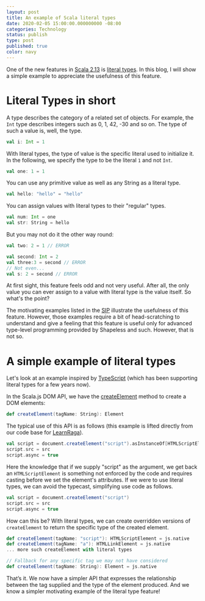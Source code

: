```yaml
---
layout: post
title: An example of Scala literal types 
date: 2020-02-05 15:00:00.000000000 -08:00
categories: Technology
status: publish
type: post
published: true
color: navy
---
```

One of the new features in [Scala 2.13](https://github.com/scala/scala/releases/tag/v2.13.0) is [literal types](https://docs.scala-lang.org/sips/42.type.html). In this blog, I will show a simple example to appreciate the usefulness of this feature.

# Literal Types in short
A type describes the category of a related set of objects. For example, the `Int` type describes integers such as 0, 1, 42, -30 and so on. The type of such a value is, well, the type.

```scala
val i: Int = 1
```

With literal types, the type of value is the specific literal used to initialize it. In the following, we specify the type to be the literal `1` and not `Int`.

```scala
val one: 1 = 1
```

You can use any primitive value as well as any String as a literal type.

```scala
val hello: "hello" = "hello"
```

You can assign values with literal types to their "regular" types.

```scala
val num: Int = one
val str: String = hello
```

But you may not do it the other way round:

```scala
val two: 2 = 1 // ERROR 

val second: Int = 2
val three:3 = second // ERROR
// Not even...
val s: 2 = second // ERROR
```

At first sight, this feature feels odd and not very useful. After all, the only value you can ever assign to a value with literal type is the value itself. So what's the point?

The motivating examples listed in the [SIP]((https://docs.scala-lang.org/sips/42.type.html)) illustrate the usefulness of this feature. However, those examples require a bit of head-scratching to understand and give a feeling that this feature is useful only for advanced type-level programming provided by Shapeless and such. However, that is not so. 

# A simple example of literal types
Let's look at an example inspired by [TypeScript](https://www.typescriptlang.org/docs/handbook/advanced-types.html#string-literal-types) (which has been supporting literal types for a few years now). 

In the Scala.js DOM API, we have the [createElement](https://www.scala-js.org/api/scalajs-dom/0.9.5/index.html#org.scalajs.dom.raw.Document@createElement(tagName:String):org.scalajs.dom.raw.Element) method to create a DOM elements:

```scala
def createElement(tagName: String): Element
```

The typical use of this API is as follows (this example is lifted directly from our code base for [LearnRaga](https://learnraga.com)).

```scala
val script = document.createElement("script").asInstanceOf[HTMLScriptElement]
script.src = src
script.async = true
```

Here the knowledge that if we supply "script" as the argument, we get back an `HTMLScriptElement` is something not enforced by the code and requires casting before we set the element's attributes. If we were to use literal types, we can avoid the typecast, simplifying use code as follows.

```scala
val script = document.createElement("script")
script.src = src
script.async = true
```

How can this be? With literal types, we can create overridden versions of `createElement` to return the specific type of the created element.

```scala
def createElement(tagName: "script"): HTMLScriptElement = js.native
def createElement(tagName: "a"): HTMLLinkElement = js.native
... more such createElement with literal types

// Fallback for any specific tag we may not have considered
def createElement(tagName: String): Element = js.native
```

That’s it. We now have a simpler API that expresses the relationship between the tag supplied and the type of the element produced. And we know a simpler motivating example of the literal type feature!
